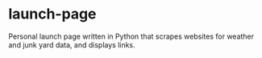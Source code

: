 # launch-page
Personal launch page written in Python that scrapes websites for weather and junk yard data, and displays links.
